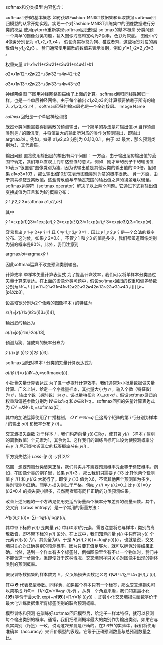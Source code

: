 softmax和分类模型
内容包含：

softmax回归的基本概念
如何获取Fashion-MNIST数据集和读取数据
softmax回归模型的从零开始实现，实现一个对Fashion-MNIST训练集中的图像数据进行分类的模型
使用pytorch重新实现softmax回归模型
softmax的基本概念
分类问题
一个简单的图像分类问题，输入图像的高和宽均为2像素，色彩为灰度。
图像中的4像素分别记为 𝑥1,𝑥2,𝑥3,𝑥4 。
假设真实标签为狗、猫或者鸡，这些标签对应的离散值为 𝑦1,𝑦2,𝑦3 。
我们通常使用离散的数值来表示类别，例如 𝑦1=1,𝑦2=2,𝑦3=3 。

权重矢量
𝑜1=𝑥1𝑤11+𝑥2𝑤21+𝑥3𝑤31+𝑥4𝑤41+𝑏1
 
𝑜2=𝑥1𝑤12+𝑥2𝑤22+𝑥3𝑤32+𝑥4𝑤42+𝑏2
 
𝑜3=𝑥1𝑤13+𝑥2𝑤23+𝑥3𝑤33+𝑥4𝑤43+𝑏3
 
神经网络图
下图用神经网络图描绘了上面的计算。softmax回归同线性回归一样，也是一个单层神经网络。由于每个输出 𝑜1,𝑜2,𝑜3 的计算都要依赖于所有的输入 𝑥1,𝑥2,𝑥3,𝑥4 ，softmax回归的输出层也是一个全连接层。
Image Name

𝑠𝑜𝑓𝑡𝑚𝑎𝑥回归是一个单层神经网络
 
既然分类问题需要得到离散的预测输出，一个简单的办法是将输出值 𝑜𝑖 当作预测类别是 𝑖 的置信度，并将值最大的输出所对应的类作为预测输出，即输出  argmax𝑖𝑜𝑖 。例如，如果 𝑜1,𝑜2,𝑜3 分别为 0.1,10,0.1 ，由于 𝑜2 最大，那么预测类别为2，其代表猫。

输出问题
直接使用输出层的输出有两个问题：
一方面，由于输出层的输出值的范围不确定，我们难以直观上判断这些值的意义。例如，刚才举的例子中的输出值10表示“很置信”图像类别为猫，因为该输出值是其他两类的输出值的100倍。但如果 𝑜1=𝑜3=103 ，那么输出值10却又表示图像类别为猫的概率很低。
另一方面，由于真实标签是离散值，这些离散值与不确定范围的输出值之间的误差难以衡量。
softmax运算符（softmax operator）解决了以上两个问题。它通过下式将输出值变换成值为正且和为1的概率分布：

𝑦̂ 1,𝑦̂ 2,𝑦̂ 3=softmax(𝑜1,𝑜2,𝑜3)
 
其中

𝑦̂ 1=exp(𝑜1)∑3𝑖=1exp(𝑜𝑖),𝑦̂ 2=exp(𝑜2)∑3𝑖=1exp(𝑜𝑖),𝑦̂ 3=exp(𝑜3)∑3𝑖=1exp(𝑜𝑖).
 
容易看出 𝑦̂ 1+𝑦̂ 2+𝑦̂ 3=1 且 0≤𝑦̂ 1,𝑦̂ 2,𝑦̂ 3≤1 ，因此 𝑦̂ 1,𝑦̂ 2,𝑦̂ 3 是一个合法的概率分布。这时候，如果 𝑦̂ 2=0.8 ，不管 𝑦̂ 1 和 𝑦̂ 3 的值是多少，我们都知道图像类别为猫的概率是80%。此外，我们注意到

argmax𝑖𝑜𝑖=argmax𝑖𝑦̂ 𝑖
 
因此softmax运算不改变预测类别输出。

计算效率
单样本矢量计算表达式
为了提高计算效率，我们可以将单样本分类通过矢量计算来表达。在上面的图像分类问题中，假设softmax回归的权重和偏差参数分别为
𝑊=⎡⎣⎢⎢⎢⎢𝑤11𝑤21𝑤31𝑤41𝑤12𝑤22𝑤32𝑤42𝑤13𝑤23𝑤33𝑤43⎤⎦⎥⎥⎥⎥,𝑏=[𝑏1𝑏2𝑏3],
 
设高和宽分别为2个像素的图像样本 𝑖 的特征为

𝑥(𝑖)=[𝑥(𝑖)1𝑥(𝑖)2𝑥(𝑖)3𝑥(𝑖)4],
 
输出层的输出为

𝑜(𝑖)=[𝑜(𝑖)1𝑜(𝑖)2𝑜(𝑖)3],
 
预测为狗、猫或鸡的概率分布为

𝑦̂ (𝑖)=[𝑦̂ (𝑖)1𝑦̂ (𝑖)2𝑦̂ (𝑖)3].
 
softmax回归对样本 𝑖 分类的矢量计算表达式为

𝑜(𝑖)𝑦̂ (𝑖)=𝑥(𝑖)𝑊+𝑏,=softmax(𝑜(𝑖)).
 
小批量矢量计算表达式
为了进一步提升计算效率，我们通常对小批量数据做矢量计算。广义上讲，给定一个小批量样本，其批量大小为 𝑛 ，输入个数（特征数）为 𝑑 ，输出个数（类别数）为 𝑞 。设批量特征为 𝑋∈ℝ𝑛×𝑑 。假设softmax回归的权重和偏差参数分别为 𝑊∈ℝ𝑑×𝑞 和 𝑏∈ℝ1×𝑞 。softmax回归的矢量计算表达式为
𝑂𝑌̂ =𝑋𝑊+𝑏,=softmax(𝑂),
 
其中的加法运算使用了广播机制， 𝑂,𝑌̂ ∈ℝ𝑛×𝑞 且这两个矩阵的第 𝑖 行分别为样本 𝑖 的输出 𝑜(𝑖) 和概率分布 𝑦̂ (𝑖) 。

交叉熵损失函数
对于样本 𝑖 ，我们构造向量 𝑦(𝑖)∈ℝ𝑞  ，使其第 𝑦(𝑖) （样本 𝑖 类别的离散数值）个元素为1，其余为0。这样我们的训练目标可以设为使预测概率分布 𝑦̂ (𝑖) 尽可能接近真实的标签概率分布 𝑦(𝑖) 。

平方损失估计
𝐿𝑜𝑠𝑠=|𝑦̂ (𝑖)−𝑦(𝑖)|2/2
 
然而，想要预测分类结果正确，我们其实并不需要预测概率完全等于标签概率。例如，在图像分类的例子里，如果 𝑦(𝑖)=3 ，那么我们只需要 𝑦̂ (𝑖)3 比其他两个预测值 𝑦̂ (𝑖)1 和 𝑦̂ (𝑖)2 大就行了。即使 𝑦̂ (𝑖)3 值为0.6，不管其他两个预测值为多少，类别预测均正确。而平方损失则过于严格，例如 𝑦̂ (𝑖)1=𝑦̂ (𝑖)2=0.2 比 𝑦̂ (𝑖)1=0,𝑦̂ (𝑖)2=0.4 的损失要小很多，虽然两者都有同样正确的分类预测结果。

改善上述问题的一个方法是使用更适合衡量两个概率分布差异的测量函数。其中，交叉熵（cross entropy）是一个常用的衡量方法：

𝐻(𝑦(𝑖),𝑦̂ (𝑖))=−∑𝑗=1𝑞𝑦(𝑖)𝑗log𝑦̂ (𝑖)𝑗,
 
其中带下标的 𝑦(𝑖)𝑗 是向量 𝑦(𝑖) 中非0即1的元素，需要注意将它与样本 𝑖 类别的离散数值，即不带下标的 𝑦(𝑖) 区分。在上式中，我们知道向量 𝑦(𝑖) 中只有第 𝑦(𝑖) 个元素 𝑦(𝑖)𝑦(𝑖) 为1，其余全为0，于是 𝐻(𝑦(𝑖),𝑦̂ (𝑖))=−log𝑦̂ 𝑦(𝑖)(𝑖) 。也就是说，交叉熵只关心对正确类别的预测概率，因为只要其值足够大，就可以确保分类结果正确。当然，遇到一个样本有多个标签时，例如图像里含有不止一个物体时，我们并不能做这一步简化。但即便对于这种情况，交叉熵同样只关心对图像中出现的物体类别的预测概率。

假设训练数据集的样本数为 𝑛 ，交叉熵损失函数定义为
ℓ(𝚯)=1𝑛∑𝑖=1𝑛𝐻(𝑦(𝑖),𝑦̂ (𝑖)),
 
其中 𝚯 代表模型参数。同样地，如果每个样本只有一个标签，那么交叉熵损失可以简写成 ℓ(𝚯)=−(1/𝑛)∑𝑛𝑖=1log𝑦̂ (𝑖)𝑦(𝑖) 。从另一个角度来看，我们知道最小化 ℓ(𝚯) 等价于最大化 exp(−𝑛ℓ(𝚯))=∏𝑛𝑖=1𝑦̂ (𝑖)𝑦(𝑖) ，即最小化交叉熵损失函数等价于最大化训练数据集所有标签类别的联合预测概率。

模型训练和预测
在训练好softmax回归模型后，给定任一样本特征，就可以预测每个输出类别的概率。通常，我们把预测概率最大的类别作为输出类别。如果它与真实类别（标签）一致，说明这次预测是正确的。在3.6节的实验中，我们将使用准确率（accuracy）来评价模型的表现。它等于正确预测数量与总预测数量之比。
